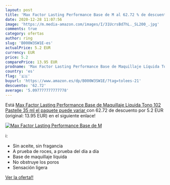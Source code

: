 ```yaml
---
layout: post
title: 'Max Factor Lasting Performance Base de M al 62.72 % de descuento'
date: 2020-12-28 11:07:56
image: 'https://m.media-amazon.com/images/I/31UcrsBd7hL._SL200_.jpg'
comments: true
category: ofertas
author: ring
slug: 'B000W3SW1E-es'
actualPrice: 5.2 EUR
currency: EUR
price: 5.2
comparePrice: 13.95 EUR
prodname: 'Max Factor Lasting Performance Base de Maquillaje Líquida Tono 102 Pastelle  35 ml  el paquete puede variar '
country: 'es'
flag: '🇪🇸'
buyurl: 'https://www.amazon.es/dp/B000W3SW1E/?tag=tolees-21'
descuento: '62.72'
average: '5.097777777777778'
---
```


Está [Max Factor Lasting Performance Base de Maquillaje Líquida Tono 102 Pastelle  35 ml  el paquete puede variar ](https://www.amazon.es/dp/B000W3SW1E/?tag=tolees-21) con 62.72 de descuento por 5.2 EUR (original: 13.95 EUR) en el siguiente enlace!

[![Max Factor Lasting Performance Base de M](https://m.media-amazon.com/images/I/31UcrsBd7hL._SL200_.jpg)](https://www.amazon.es/dp/B000W3SW1E/?tag=tolees-21)

ℹ️:

- Sin aceite, sin fragancia
- A prueba de roces, a prueba del día a día
- Base de maquillaje líquida
- No obstruye los poros
- Sensación ligera

[Ver la oferta!!](https://www.amazon.es/dp/B000W3SW1E/?tag=tolees-21)
